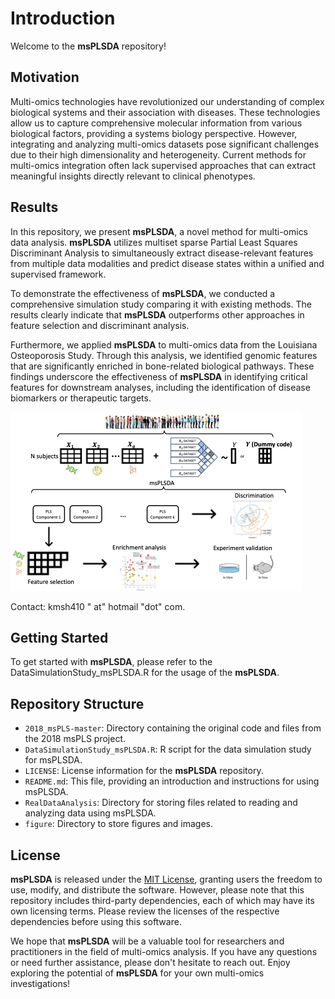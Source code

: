 # Introduction

Welcome to the **msPLSDA** repository!

## Motivation
Multi-omics technologies have revolutionized our understanding of complex biological systems and their association with diseases. These technologies allow us to capture comprehensive molecular information from various biological factors, providing a systems biology perspective. However, integrating and analyzing multi-omics datasets pose significant challenges due to their high dimensionality and heterogeneity. Current methods for multi-omics integration often lack supervised approaches that can extract meaningful insights directly relevant to clinical phenotypes.

## Results
In this repository, we present **msPLSDA**, a novel method for multi-omics data analysis. **msPLSDA** utilizes multiset sparse Partial Least Squares Discriminant Analysis to simultaneously extract disease-relevant features from multiple data modalities and predict disease states within a unified and supervised framework. 

To demonstrate the effectiveness of **msPLSDA**, we conducted a comprehensive simulation study comparing it with existing methods. The results clearly indicate that **msPLSDA** outperforms other approaches in feature selection and discriminant analysis.

Furthermore, we applied **msPLSDA** to multi-omics data from the Louisiana Osteoporosis Study. Through this analysis, we identified genomic features that are significantly enriched in bone-related biological pathways. These findings underscore the effectiveness of **msPLSDA** in identifying critical features for downstream analyses, including the identification of disease biomarkers or therapeutic targets.


![Workflow](./figure/Fig1_Workflow.png)

Contact: kmsh410 " at" hotmail "dot" com.

## Getting Started
To get started with **msPLSDA**, please refer to the DataSimulationStudy_msPLSDA.R for the usage of the **msPLSDA**.

## Repository Structure
- `2018_msPLS-master`: Directory containing the original code and files from the 2018 msPLS project.
- `DataSimulationStudy_msPLSDA.R`: R script for the data simulation study for msPLSDA.
- `LICENSE`: License information for the **msPLSDA** repository.
- `README.md`: This file, providing an introduction and instructions for using msPLSDA.
- `RealDataAnalysis`: Directory for storing files related to reading and analyzing data using msPLSDA.
- `figure`: Directory to store figures and images.


## License
**msPLSDA** is released under the [MIT License](LICENSE), granting users the freedom to use, modify, and distribute the software. However, please note that this repository includes third-party dependencies, each of which may have its own licensing terms. Please review the licenses of the respective dependencies before using this software.

We hope that **msPLSDA** will be a valuable tool for researchers and practitioners in the field of multi-omics analysis. If you have any questions or need further assistance, please don't hesitate to reach out. Enjoy exploring the potential of **msPLSDA** for your own multi-omics investigations!
